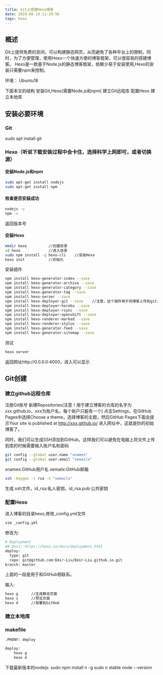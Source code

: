 ```yaml
---
title: Git上搭建Hexo博客
date: 2019-08-19 11:20:56
tags: hexo
---
```

## 概述
Git上提供免费的空间，可以构建静态网页，从而避免了各种平台上的限制，同时，为了方便管理，使用Hexo一个快速方便的博客框架，可以很容易的搭建博客。
Hexo是一款基于Node.js的静态博客框架，依赖少易于安装使用,Hexo的安装只需要npm来控制。

环境：
Ubuntu18

下面本文的结构
安装Git,Hexo(需要Node.js和npm)
建立Git远程库
配置Hexo
建立本地库

## 安装必要环境
### Git
sudo apt install git
### Hexo（听说下载安装过程中会卡住，选择科学上网即可，或者切换源）
#### 安装Node.js和npm
```bash
sudo apt-get install nodejs
sudo apt-get install npm
```
#### 检查是否安装成功
```bash
nodejs -v
npm -v
```
返回版本号
#### 安装Hexo

```bash
mkdir hexo			//创建目录
cd hexo				//进入目录
sudo npm install -g hexo-cli	//安装Hexo
hexo init			//初始化
```
安装插件
```bash
npm install hexo-generator-index --save
npm install hexo-generator-archive --save
npm install hexo-generator-category --save
npm install hexo-generator-tag --save
npm install hexo-server --save
npm install hexo-deployer-git --save	//注意，这个插件用于将博客上传到git上。
npm install hexo-deployer-heroku --save
npm install hexo-deployer-rsync --save
npm install hexo-deployer-openshift --save
npm install hexo-renderer-marked --save
npm install hexo-renderer-stylus --save
npm install hexo-generator-feed --save
npm install hexo-generator-sitemap --save
```
测试
```bash
hexo server
```
返回网址http://0.0.0.0:4000，进入可以显示

## Git创建
### 建立github远程仓库
注册Git账号
新建Repositories(注意！用于建立博客的仓库的名字为xxx.github.io，xxx为账户名，每个账户只能有一个)
点击Settings，在GitHub Pages中选择Choose a theme，选择博客的主题，然后GitHub Pages下面会提示Your site is published at http://xxx.github.io/
进入网址中，这就是你的初始博客了。

同时，我们可以生成SSH添加到GitHub，这样我们可以避免在电脑上将文件上传到库的时候需要输入账户名和密码

```bash
git config --global user.name "xnamex"
git config --global user.email "xemailx"
```
xnamex:GitHub用户名
xemailx:GitHub邮箱

```bash
ssh -keygen -t rsa -C "xemailx"
```
生成.ssh文件，id_rsa:私人密钥，id_rsa.pub:公共密钥

### 配置Hexo

进入博客的目录hexo,修改_config.yml文件
```bash
vim _config.yml
```
修改为:
```bash
# Deployment
## Docs: https://hexo.io/docs/deployment.html
deploy:
  type: git
  repo: git@github.com:Emir-Liu/Emir-Liu.github.io.git
branch: master
```
上面的一段是用于和GitHub相联系。

输入:
```bash
hexo g		//生成静态页面
hexo s		//预览页面
hexo d		//部署到GitHub
```
### 建立本地库

### makefile
```bash
.PHONY: deploy

deploy:
	hexo g
	hexo d
```


下载最新版本的nodejs:
sudo npm install n -g
sudo n stable
node --version

